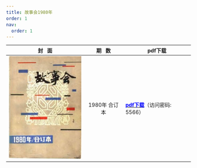 ```yaml
---
title: 故事会1980年
order: 1
nav:
  order: 1
---
```

|                         封   面                         |   期   数   | pdf下载                                                                              |
| :-------------------------------------------------------: | :-----------: | ------------------------------------------------------------------------------------ |
| ![img](../../../public/images/gushihui/gsh1980/gsh1980.jpg) | 1980年 合订本 | [<font color="blue">**pdf下载**</font>](https://url97.ctfile.com/f/799297-1454612822-0eb2b1?p=5566)（访问密码: 5566） |
